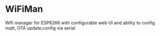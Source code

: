 # WiFiMan
Wifi manager for ESP8266 with configurable web UI and ability to config mqtt, OTA update,config via serial
